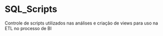 # SQL_Scripts
Controle de scripts utilizados nas análises e criação de views para uso na ETL no processo de BI
